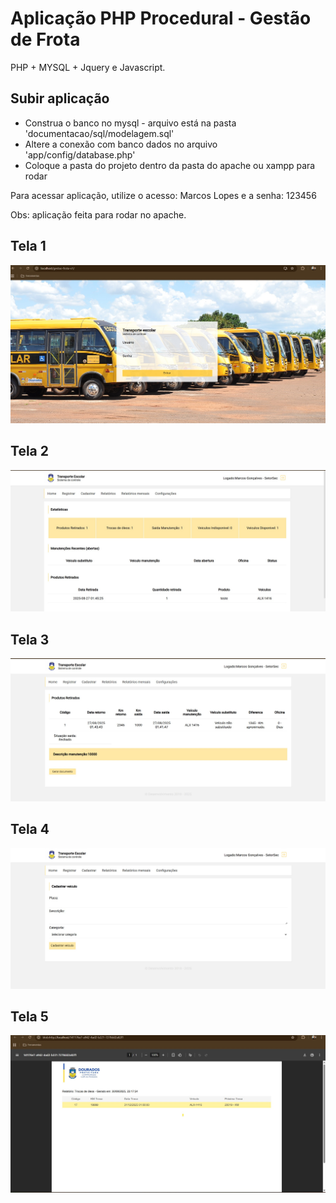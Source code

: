 # Aplicação PHP Procedural - Gestão de Frota

PHP + MYSQL + Jquery e Javascript.

## Subir aplicação

 - Construa o banco no mysql - arquivo está na pasta 'documentacao/sql/modelagem.sql'
 - Altere a conexão com banco dados no arquivo 'app/config/database.php'
 - Coloque a pasta do projeto dentro da pasta do apache ou xampp para rodar

Para acessar aplicação, utilize o acesso: Marcos Lopes e a senha: 123456

Obs: aplicação feita para rodar no apache.

## Tela 1
![Painel da Aplicação - TELA 1](https://github.com/marcosggoncalves/gestao-frota-v1/blob/master/Pagina%201.jpg)

## Tela 2
![Painel da Aplicação - TELA 2](https://github.com/marcosggoncalves/gestao-frota-v1/blob/master/Pagina%202.jpg)

## Tela 3
![Painel da Aplicação - TELA 3](https://github.com/marcosggoncalves/gestao-frota-v1/blob/master/Pagina%203.jpg)

## Tela 4
![Painel da Aplicação - TELA 4](https://github.com/marcosggoncalves/gestao-frota-v1/blob/master/Pagina%204.jpg)

## Tela 5
![Painel da Aplicação - TELA 5](https://github.com/marcosggoncalves/gestao-frota-v1/blob/master/Pagina%205.jpg)

